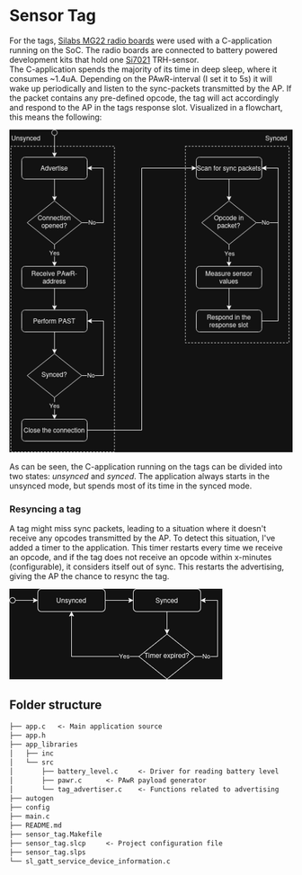 # Sensor Tag
For the tags, [Silabs MG22 radio boards](https://www.silabs.com/documents/public/reference-manuals/brd4182a-rm.pdf) were used with a C-application running on the SoC. The radio boards are connected to battery powered development kits that hold one [Si7021](https://download.mikroe.com/documents/datasheets/Si7021-A20_datasheet.pdf) TRH-sensor.   
The C-application spends the majority of its time in deep sleep, where it consumes ~1.4uA. Depending on the PAwR-interval (I set it to 5s) it will wake up periodically and listen to the sync-packets transmitted by the AP. If the packet contains any pre-defined opcode, the tag will act accordingly and respond to the AP in the tags response slot. Visualized in a flowchart, this means the following:

![tag_flow](../imgs/tag_flow.png)
<!-- There's a 'yes' missing -->

As can be seen, the C-application running on the tags can be divided into two states: *unsynced* and *synced*. The application always starts in the unsynced mode, but spends most of its time in the synced mode. 

### Resyncing a tag
A tag might miss sync packets, leading to a situation where it doesn't receive any opcodes transmitted by the AP. To detect this situation, I've added a timer to the application. This timer restarts every time we receive an opcode, and if the tag does not receive an opcode within x-minutes (configurable), it considers itself out of sync.
This restarts the advertising, giving the AP the chance to resync the tag.

![timer](../imgs/timer.png)

## Folder structure
```
├── app.c   <- Main application source
├── app.h
├── app_libraries
│   ├── inc
│   └── src
│       ├── battery_level.c     <- Driver for reading battery level
│       ├── pawr.c      <- PAwR payload generator
│       └── tag_advertiser.c    <- Functions related to advertising
├── autogen
├── config
├── main.c
├── README.md
├── sensor_tag.Makefile
├── sensor_tag.slcp     <- Project configuration file
├── sensor_tag.slps
└── sl_gatt_service_device_information.c
```